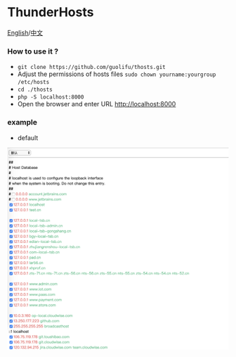 # ThunderHosts
[English](/README.md)/[中文](/README_cn.md)
### How to use it ?
- `git clone https://github.com/guolifu/thosts.git`
- Adjust the permissions of hosts files
`sudo chown yourname:yourgroup /etc/hosts`
- `cd ./thosts`
- `php -S localhost:8000 `
- Open the browser and enter URL [http://localhost:8000](http://localhost:8000)

### example
- default

![](https://github.com/guolifu/thosts/raw/master/source/img/p1_1.png)

